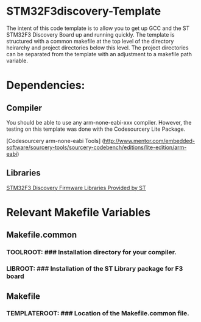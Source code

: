 STM32F3discovery-Template
=========================

The intent of this code template is to allow you to get up GCC and the ST STM32F3 Discovery Board up and running quickly. The template is structured with a common makefile at the top level of the directory heirarchy and project directories below this level. The project directories can be separated from the template with an adjustment to a makefile path variable. 

# Dependencies: 
## Compiler
You should be able to use any arm-none-eabi-xxx compiler. However, the testing on this template was done with the Codesourcery Lite Package. 

[Codesourcery arm-none-eabi Tools] (http://www.mentor.com/embedded-software/sourcery-tools/sourcery-codebench/editions/lite-edition/arm-eabi)

## Libraries
[STM32F3 Discovery Firmware Libraries Provided by ST](http://www.st.com/internet/com/SOFTWARE_RESOURCES/SW_COMPONENT/FIRMWARE/stm32f3discovery_fw.zip)

# Relevant Makefile Variables
## Makefile.common
### TOOLROOT: ### Installation directory for your compiler. 
### LIBROOT: ### Installation of the ST Library package for F3 board

## Makefile ##
### TEMPLATEROOT: ### Location of the Makefile.common file. 






